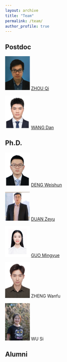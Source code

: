 ```yaml
---
layout: archive
title: "Team"
permalink: /team/
author_profile: true
---
```


## Postdoc

<img src="../images/team/Qi.jpg" width="80"> [ZHOU Qi](https://kishuqizhou.github.io/)

<img src="../images/team/Dan.jpg" width="80"> [WANG Dan](https://danwang9264.github.io/)



## Ph.D.

<img src="../images/team/Weishun.jpg" width="80"> [DENG Weishun](https://weishundeng.github.io/)

<img src="../images/team/Zeyu.jpg" width="80"> [DUAN Zeyu](https://zyduan-neptune.github.io/ZyDuan.github.io/)

<img src="../images/team/Mingyue2.jpg" width="80"> [GUO Mingyue](https://lunaguo.github.io/)

<img src="../images/team/Wanfu.jpg" width="80"> ZHENG Wanfu 

<img src="../images/team/Si.jpg" width="80"> WU Si 



## Alumni

